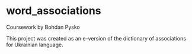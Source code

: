 # word_associations

Coursework by Bohdan Pysko


This project was created as an e-version of the dictionary
of associations for Ukrainian language.